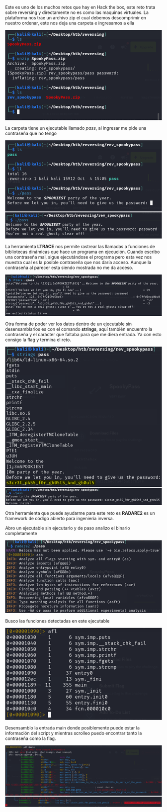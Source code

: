 Este es uno de los muchos retos que hay en Hack the box, este reto trata sobre reversing y directamente no es como las maquinas virtuales.
La plataforma nos trae un archivo zip el cual debemos descomprimir en nuestro ordenar, este nos deja una carpeta e ingresamos a ella

![alt text](../../image/spook1.png)

La carpeta tiene un ejecutable llamado *pass*, al ingresar me pide una contraseña que no tengo 

![alt text](../../image/spook2.png)
![alt text](../../image/spook3.png)

La herramienta **LTRACE** nos permite rastrear las llamadas a funciones de bibliotecas dinámicas que hace un programa en ejecución.
Cuando escribo una contraseña mal, sigue ejecutándose el programa pero esta vez nos muestra cual es la posible contraseña que nos daría acceso.
Aunque la contraseña al parecer esta siendo mostrada no me da acceso.

![alt text](../../image/spook4.png)

Otra forma de poder ver los datos dentro de un ejecutable sin desensamblarlos es con el comando **strings**, aquí también encuentro la contraseña y el carácter que faltaba para que me diera entrada. Ya con esto consigo la flag y termina el reto.

![alt text](../../image/spook5.png)
![alt text](../../image/spook6.png)

Otra herramienta que puede ayudarme para este reto es **RADARE2** es un framework de código abierto para ingeniería inversa.

Abro un ejecutable sin ejecutarlo y de paso analizo el binario completamente

![alt text](../../image/spook7.png)

Busco las funciones detectadas en este ejecutable 

![alt text](../../image/spook8.png)

Desensamblo la entrada main donde posiblemente puede estar la información del script y mientras scrolleo puedo encontrar tanto la contraseña como la flag.

![alt text](../../image/spook9.png)
![alt text](../../image/spook10.png)